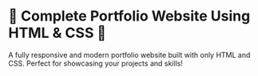 # 🌟 Complete Portfolio Website Using HTML & CSS 🌟  
A fully responsive and modern portfolio website built with only HTML and CSS. Perfect for showcasing your projects and skills!  
